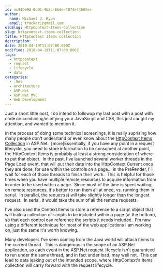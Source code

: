 ```yaml
---
id: ac910e9d-0d01-4b2c-bbde-f874e74608ee
author:
  name: Michael J. Ryan
  email: tracker1@gmail.com
oldSlug: HttpContext-Items-Collection
slug: httpcontext-items-collection
title: HttpContext Items Collection
description: ''
date: 2010-04-19T11:07:00.000Z
modified: 2010-04-19T11:07:00.000Z
tags:
  - httpcontext
  - request
  - lifecycle
  - data
categories:
  - .Net
  - Architecture
  - ASP.Net
  - ASP.Net MVC
  - Web Development
---
```


<p>Just a short little post, I do intend to followup my last post with a post with code on combining/minifying your JavaScript and CSS, this just caught my attention, and wanted to mention it.&#xA0;</p>
<p>In the process of doing some technical screenings, it is really suprising how many people don&apos;t understand or even know about the <a href="http://odetocode.com/Articles/111.aspx" test="true">HttpContext Items Collection</a> in ASP.Net.&#xA0; [more]Essentially, if you have any point in a request lifecycle, you need to store information to be consumed at another point, the HttpContext Items is probably at least a strong consideration of where to put that object.&#xA0; In the past, I&apos;ve launched several worker threads in the Page Load event, that will put their data into the HttpContext Current once they are done, for use within the controls on a page... in the PreRender, I&apos;ll wait for each of those threads to finish their work.&#xA0; This is helpful for those times when you have multiple remote resources to acquire information from in order to be used within a page.&#xA0; Since most of the time is spent waiting on remote resources, it&apos;s better to run them all at once, vs. running them in serial.&#xA0; In parallel, the request(s) will take slightly longer than the longest request.&#xA0; In serial, it would take the sum of all the remote requests.</p>
<p>I&apos;ve also used the Context.Items to store a reference to a script object that will build a collection of scripts to be included within a page (at the bottom), so that each control can reference the scripts it needs included.&#xA0; I&apos;m now using a different technique for most of the web applications I am working on, just the same it&apos;s worth knowing.</p>
<p>Many developers I&apos;ve seen coming from the Java world will attach items to the current thread.&#xA0; This is dangerous in the scope of an ASP.Net application, as each event in the ASP.Net request lifecycle isn&apos;t guaranteed to run under the same thread, and in fact under load, may well not.&#xA0; This can lead to data leaking out of the intended scope, where HttpContext&apos;s Items collection will carry forward with the request lifecycle.</p>